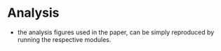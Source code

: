 # Analysis 

- the analysis figures used in the paper, can be simply reproduced by running the respective modules. 
